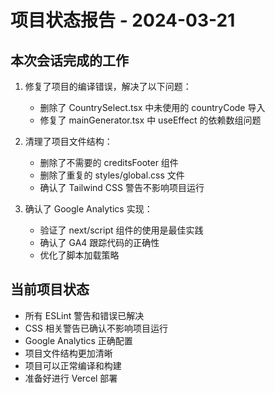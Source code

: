 # 项目状态报告 - 2024-03-21

## 本次会话完成的工作
1. 修复了项目的编译错误，解决了以下问题：
   - 删除了 CountrySelect.tsx 中未使用的 countryCode 导入
   - 修复了 mainGenerator.tsx 中 useEffect 的依赖数组问题

2. 清理了项目文件结构：
   - 删除了不需要的 creditsFooter 组件
   - 删除了重复的 styles/global.css 文件
   - 确认了 Tailwind CSS 警告不影响项目运行

3. 确认了 Google Analytics 实现：
   - 验证了 next/script 组件的使用是最佳实践
   - 确认了 GA4 跟踪代码的正确性
   - 优化了脚本加载策略

## 当前项目状态
- 所有 ESLint 警告和错误已解决
- CSS 相关警告已确认不影响项目运行
- Google Analytics 正确配置
- 项目文件结构更加清晰
- 项目可以正常编译和构建
- 准备好进行 Vercel 部署

